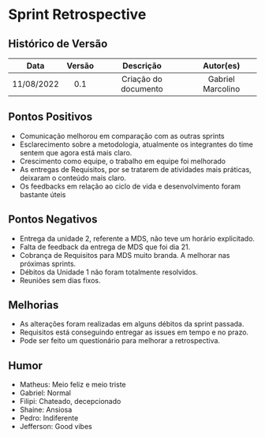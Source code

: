 # Sprint Retrospective 

## Histórico de Versão

|    Data    | Versão |      Descrição       |     Autor(es)     |
| :--------: | :----: | :------------------: | :---------------: |
| 11/08/2022 |  0.1   | Criação do documento | Gabriel Marcolino |

## Pontos Positivos

- Comunicação melhorou em comparação com as outras sprints
- Esclarecimento sobre a metodologia, atualmente os integrantes do time sentem que agora está mais claro.
- Crescimento como equipe, o trabalho em equipe foi melhorado
- As entregas de Requisitos, por se tratarem de atividades mais práticas, deixaram o conteúdo mais claro.
- Os feedbacks em relação ao ciclo de vida e desenvolvimento foram bastante úteis

## Pontos Negativos

- Entrega da unidade 2, referente a MDS, não teve um horário explicitado. 
- Falta de feedback da entrega de MDS que foi dia 21.
- Cobrança de Requisitos para MDS muito branda. A melhorar nas próximas sprints. 
- Débitos da Unidade 1 não foram totalmente resolvidos. 
- Reuniões sem dias fixos.


## Melhorias

- As alterações foram realizadas em alguns débitos da sprint passada.
- Requisitos está conseguindo entregar as issues em tempo e no prazo. 
- Pode ser feito um questionário para melhorar a retrospectiva.

## Humor

- Matheus: Meio feliz e meio triste
- Gabriel: Normal 
- Filipi: Chateado, decepcionado
- Shaine: Ansiosa
- Pedro: Indiferente
- Jefferson: Good vibes